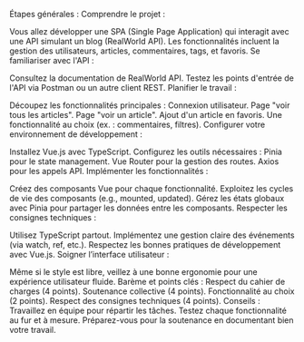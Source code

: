Étapes générales :
Comprendre le projet :

Vous allez développer une SPA (Single Page Application) qui interagit avec une API simulant un blog (RealWorld API). Les fonctionnalités incluent la gestion des utilisateurs, articles, commentaires, tags, et favoris.
Se familiariser avec l'API :

Consultez la documentation de RealWorld API.
Testez les points d'entrée de l'API via Postman ou un autre client REST.
Planifier le travail :

Découpez les fonctionnalités principales :
Connexion utilisateur.
Page "voir tous les articles".
Page "voir un article".
Ajout d'un article en favoris.
Une fonctionnalité au choix (ex. : commentaires, filtres).
Configurer votre environnement de développement :

Installez Vue.js avec TypeScript.
Configurez les outils nécessaires :
Pinia pour le state management.
Vue Router pour la gestion des routes.
Axios pour les appels API.
Implémenter les fonctionnalités :

Créez des composants Vue pour chaque fonctionnalité.
Exploitez les cycles de vie des composants (e.g., mounted, updated).
Gérez les états globaux avec Pinia pour partager les données entre les composants.
Respecter les consignes techniques :

Utilisez TypeScript partout.
Implémentez une gestion claire des événements (via watch, ref, etc.).
Respectez les bonnes pratiques de développement avec Vue.js.
Soigner l’interface utilisateur :

Même si le style est libre, veillez à une bonne ergonomie pour une expérience utilisateur fluide.
Barème et points clés :
Respect du cahier de charges (4 points).
Soutenance collective (4 points).
Fonctionnalité au choix (2 points).
Respect des consignes techniques (4 points).
Conseils :
Travaillez en équipe pour répartir les tâches.
Testez chaque fonctionnalité au fur et à mesure.
Préparez-vous pour la soutenance en documentant bien votre travail.
